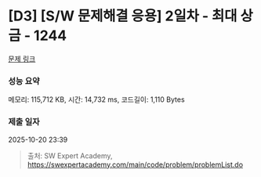 # [D3] [S/W 문제해결 응용] 2일차 - 최대 상금 - 1244 

[문제 링크](https://swexpertacademy.com/main/code/problem/problemDetail.do?contestProbId=AV15Khn6AN0CFAYD) 

### 성능 요약

메모리: 115,712 KB, 시간: 14,732 ms, 코드길이: 1,110 Bytes

### 제출 일자

2025-10-20 23:39



> 출처: SW Expert Academy, https://swexpertacademy.com/main/code/problem/problemList.do